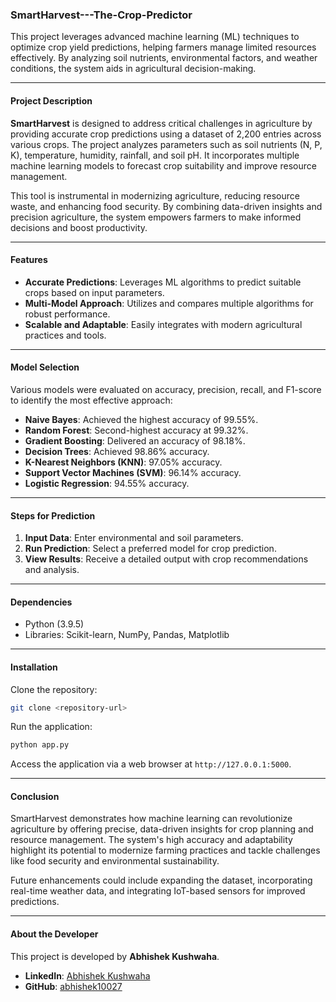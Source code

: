 
### SmartHarvest---The-Crop-Predictor  
This project leverages advanced machine learning (ML) techniques to optimize crop yield predictions, helping farmers manage limited resources effectively. By analyzing soil nutrients, environmental factors, and weather conditions, the system aids in agricultural decision-making.  

---

#### Project Description  
**SmartHarvest** is designed to address critical challenges in agriculture by providing accurate crop predictions using a dataset of 2,200 entries across various crops. The project analyzes parameters such as soil nutrients (N, P, K), temperature, humidity, rainfall, and soil pH. It incorporates multiple machine learning models to forecast crop suitability and improve resource management.  

This tool is instrumental in modernizing agriculture, reducing resource waste, and enhancing food security. By combining data-driven insights and precision agriculture, the system empowers farmers to make informed decisions and boost productivity.  

---

#### Features  
- **Accurate Predictions**: Leverages ML algorithms to predict suitable crops based on input parameters.  
- **Multi-Model Approach**: Utilizes and compares multiple algorithms for robust performance.  
- **Scalable and Adaptable**: Easily integrates with modern agricultural practices and tools.  

---

#### Model Selection  
Various models were evaluated on accuracy, precision, recall, and F1-score to identify the most effective approach:  
- **Naive Bayes**: Achieved the highest accuracy of 99.55%.  
- **Random Forest**: Second-highest accuracy at 99.32%.  
- **Gradient Boosting**: Delivered an accuracy of 98.18%.  
- **Decision Trees**: Achieved 98.86% accuracy.  
- **K-Nearest Neighbors (KNN)**: 97.05% accuracy.  
- **Support Vector Machines (SVM)**: 96.14% accuracy.  
- **Logistic Regression**: 94.55% accuracy.  

---

#### Steps for Prediction  
1. **Input Data**: Enter environmental and soil parameters.  
2. **Run Prediction**: Select a preferred model for crop prediction.  
3. **View Results**: Receive a detailed output with crop recommendations and analysis.  

---

#### Dependencies  
- Python (3.9.5)  
- Libraries: Scikit-learn, NumPy, Pandas, Matplotlib  

---

#### Installation  
Clone the repository:  
```bash
git clone <repository-url>
```  
Run the application:  
```bash
python app.py
```  
Access the application via a web browser at `http://127.0.0.1:5000`.  

---

#### Conclusion  
SmartHarvest demonstrates how machine learning can revolutionize agriculture by offering precise, data-driven insights for crop planning and resource management. The system's high accuracy and adaptability highlight its potential to modernize farming practices and tackle challenges like food security and environmental sustainability.  

Future enhancements could include expanding the dataset, incorporating real-time weather data, and integrating IoT-based sensors for improved predictions.  

---

#### About the Developer  
This project is developed by **Abhishek Kushwaha**.  
- **LinkedIn**: [Abhishek Kushwaha](https://www.linkedin.com/in/abhishek10027)  
- **GitHub**: [abhishek10027](https://github.com/abhishek10027)  

